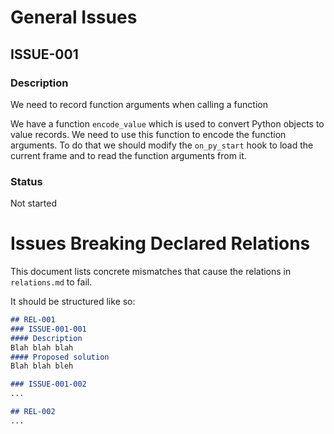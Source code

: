 # General Issues

## ISSUE-001
### Description
We need to record function arguments when calling a function

We have a function `encode_value` which is used to convert Python objects to value records. We need to use this function to encode the function arguments. To do that we should modify the `on_py_start` hook to load the current frame and to read the function arguments from it.

### Status
Not started


# Issues Breaking Declared Relations

This document lists concrete mismatches that cause the relations in `relations.md` to fail.

It should be structured like so:
```md
## REL-001
### ISSUE-001-001
#### Description
Blah blah blah
#### Proposed solution
Blah blah bleh

### ISSUE-001-002
...

## REL-002
...
```
